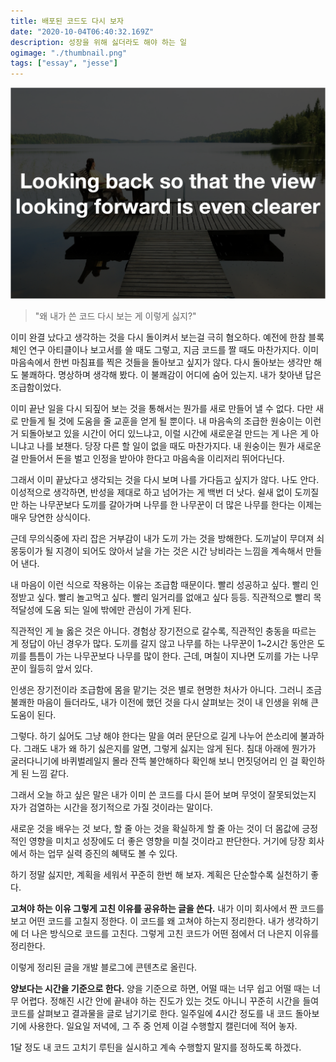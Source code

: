 ```yaml
---
title: 배포된 코드도 다시 보자
date: "2020-10-04T06:40:32.169Z"
description: 성장을 위해 싫더라도 해야 하는 일
ogimage: "./thumbnail.png"
tags: ["essay", "jesse"]
---
```


![썸네일](thumbnail.png)

> "왜 내가 쓴 코드 다시 보는 게 이렇게 싫지?"

이미 완결 났다고 생각하는 것을 다시 돌이켜서 보는걸 극히 혐오하다. 예전에 한참 블록체인 연구 아티클이나 보고서를 쓸 때도 그렇고, 지금 코드를 짤 때도 마찬가지다. 이미 마음속에서 한번 마침표를 찍은 것들을 돌아보고 싶지가 않다. 다시 돌아보는 생각만 해도 불쾌하다.
명상하며 생각해 봤다. 이 불쾌감이 어디에 숨어 있는지. 내가 찾아낸 답은 조급함이었다.

이미 끝난 일을 다시 되짚어 보는 것을 통해서는 뭔가를 새로 만들어 낼 수 없다. 다만 새로 만들게 될 것에 도움을 줄 교훈을 얻게 될 뿐이다. 내 마음속의 조급한 원숭이는 이런 거 되돌아보고 있을 시간이 어디 있느냐고, 이럴 시간에 새로운걸 만드는 게 나은 게 아니냐고 나를 보챈다. 당장 다른 할 일이 없을 때도 마찬가지다. 내 원숭이는 뭔가 새로운 걸 만들어서 돈을 벌고 인정을 받아야 한다고 마음속을 이리저리 뛰어다닌다.

그래서 이미 끝났다고 생각되는 것을 다시 보며 나를 가다듬고 싶지가 않다. 나도 안다. 이성적으로 생각하면, 반성을 제대로 하고 넘어가는 게 백번 더 낫다. 쉴새 없이 도끼질만 하는 나무꾼보다 도끼를 갈아가며 나무를 한 나무꾼이 더 많은 나무를 한다는 이제는 매우 당연한 상식이다.

근데 무의식중에 자리 잡은 거부감이 내가 도끼 가는 것을 방해한다. 도끼날이 무뎌져 쇠몽둥이가 될 지경이 되어도 앉아서 날을 가는 것은 시간 낭비라는 느낌을 계속해서 만들어 낸다.

내 마음이 이런 식으로 작용하는 이유는 조급함 때문이다. 빨리 성공하고 싶다. 빨리 인정받고 싶다. 빨리 놀고먹고 싶다. 빨리 일거리를 없애고 싶다 등등. 직관적으로 빨리 목적달성에 도움 되는 일에 밖에만 관심이 가게 된다.

직관적인 게 늘 옳은 것은 아니다. 경험상 장기전으로 갈수록, 직관적인 충동을 따르는 게 정답이 아닌 경우가 많다. 도끼를 갈지 않고 나무를 하는 나무꾼이 1~2시간 동안은 도끼를 틈틈이 가는 나무꾼보다 나무를 많이 한다. 근데, 며칠이 지나면 도끼를 가는 나무꾼이 월등히 앞서 있다.

인생은 장기전이라 조급함에 몸을 맡기는 것은 별로 현명한 처사가 아니다. 그러니 조금 불쾌한 마음이 들더라도, 내가 이전에 했던 것을 다시 살펴보는 것이 내 인생을 위해 큰 도움이 된다.

그렇다. 하기 싫어도 그냥 해야 한다는 말을 여러 문단으로 길게 나누어 쓴소리에 불과하다. 그래도 내가 왜 하기 싫은지를 알면, 그렇게 싫지는 않게 된다. 침대 아래에 뭔가가 굴러다니기에 바퀴벌레일지 몰라 잔뜩 불안해하다 확인해 보니 먼짓덩어리 인 걸 확인하게 된 느낌 같다.

그래서 오늘 하고 싶은 말은 내가 이미 쓴 코드를 다시 뜯어 보며 무엇이 잘못되었는지 자가 검열하는 시간을 정기적으로 가질 것이라는 말이다.

새로운 것을 배우는 것 보다, 할 줄 아는 것을 확실하게 할 줄 아는 것이 더 몸값에 긍정적인 영향을 미치고 성장에도 더 좋은 영향을 미칠 것이라고 판단한다. 거기에 당장 회사에서 하는 업무 실력 증진의 혜택도 볼 수 있다.

하기 정말 싫지만, 계획을 세워서 꾸준히 한번 해 보자. 계획은 단순할수록 실천하기 좋다.

**고쳐야 하는 이유 그렇게 고친 이유를 공유하는 글을 쓴다.**
내가 이미 회사에서 짠 코드를 보고 어떤 코드를 고칠지 정한다. 이 코드를 왜 고쳐야 하는지 정리한다. 내가 생각하기에 더 나은 방식으로 코드를 고친다. 그렇게 고친 코드가 어떤 점에서 더 나은지 이유를 정리한다.

이렇게 정리된 글을 개발 블로그에 콘텐츠로 올린다.

**양보다는 시간을 기준으로 한다.**
양을 기준으로 하면, 어떨 때는 너무 쉽고 어떨 때는 너무 어렵다. 정해진 시간 안에 끝내야 하는 진도가 있는 것도 아니니 꾸준히 시간을 들여 코드를 살펴보고 결과물을 글로 남기기로 한다.
일주일에 4시간 정도를 내 코드 돌아보기에 사용한다. 일요일 저녁에, 그 주 중 언제 이걸 수행할지 캘린더에 적어 놓자.

1달 정도 내 코드 고치기 루틴을 실시하고 계속 수행할지 말지를 정하도록 하겠다.
